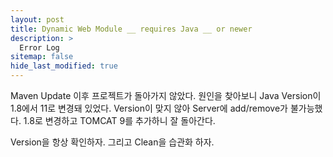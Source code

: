 ```yaml
---
layout: post
title: Dynamic Web Module __ requires Java __ or newer
description: >
  Error Log
sitemap: false
hide_last_modified: true
---
```


Maven Update 이후 프로젝트가 돌아가지 않았다.
원인을 찾아보니 Java Version이 1.8에서 11로 변경돼 있었다.
Version이 맞지 않아 Server에 add/remove가 불가능했다.
1.8로 변경하고 TOMCAT 9를 추가하니 잘 돌아간다.

Version을 항상 확인하자.
그리고 Clean을 습관화 하자.
